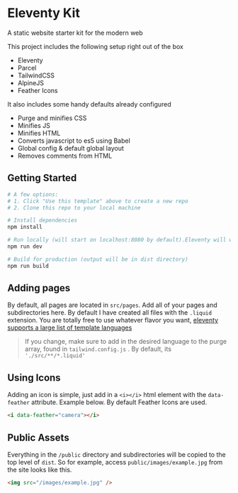 # Eleventy Kit

A static website starter kit for the modern web

This project includes the following setup right out of the box

-   Eleventy
-   Parcel
-   TailwindCSS
-   AlpineJS
-   Feather Icons

It also includes some handy defaults already configured

-   Purge and minifies CSS
-   Minifies JS
-   Minifies HTML
-   Converts javascript to es5 using Babel
-   Global config & default global layout
-   Removes comments from HTML

## Getting Started

```bash
# A few options:
# 1. Click "Use this template" above to create a new repo
# 2. Clone this repo to your local machine

# Install dependencies
npm install

# Run locally (will start on localhost:8080 by default).Eleventy will watch for file changes and live reload. Parcel will bundle js and watch for any js changes.
npm run dev

# Build for production (output will be in dist directory)
npm run build
```

## Adding pages

By default, all pages are located in `src/pages`. Add all of your pages and subdirectories here. By default I have created all files with the `.liquid` extension. You are totally free to use whatever flavor you want, [eleventy supports a large list of template languages](https://www.11ty.dev/docs/languages)

> If you change, make sure to add in the desired language to the purge array, found in `tailwind.config.js` . By default, its `'./src/**/*.liquid'`

## Using Icons

Adding an icon is simple, just add in a `<i></i>` html element with the `data-feather` attribute. Example below. By default Feather Icons are used.

```html
<i data-feather="camera"></i>
```

## Public Assets

Everything in the `/public` directory and subdirectories will be copied to the top level of `dist`. So for example, access `public/images/example.jpg` from the site looks like this.

```html
<img src="/images/example.jpg" />
```
